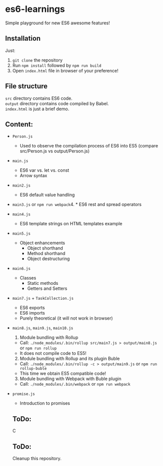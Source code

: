 # es6-learnings
Simple playground for new ES6 awesome features!

## Installation
Just:

1. `git clone` the repository  
2. Run `npm install` followed by `npm run build`  
3. Open `index.html` file in browser of your preference!  

## File structure
`src` directory contains ES6 code.  
`output` directory contains code compiled by Babel.  
`index.html` is just a brief demo.

## Content:
* `Person.js`
  * Used to observe the compilation process of ES6 into ES5 (compare src/Person.js vs output/Person.js)
* `main.js`
  * ES6 var vs. let vs. const
  * Arrow syntax
* `main2.js`
  * ES6 default value handling
* `main3.js`
 or `npm run webpack`4.   * ES6 rest and spread operators
* `main4.js`
  * ES6 template strings on HTML templates example
* `main5.js`
  * Object enhancements
    * Object shorthand
    * Method shorthand
    * Object destructuring
* `main6.js`
  * Classes
    * Static methods
    * Getters and Setters
* `main7.js` + `TaskCollection.js`
  * ES6 exports
  * ES6 imports
  * Purely theoretical (it will not work in browser)
* `main8.js`, `main9.js`, `main10.js`
  1. Module bundling with Rollup
    * Call: `./node_modules/.bin/rollup src/main7.js > output/main8.js` or `npm run rollup`
    * It does not compile code to ES5!
  2. Module bundling with Rollup and its plugin Buble
    * Call: `./node_modules/.bin/rollup -c > output/main9.js` or `npm run rollup-buble`
    * This time we obtain ES5 compatible code!
  3. Module bundling with Webpack with Buble plugin
    * Call: `./node_modules/.bin/webpack` or `npm run webpack`
* `promise.js`
  * Introduction to promises

  ## ToDo:
  C
  
  ## ToDo:
  Cleanup this repository.
